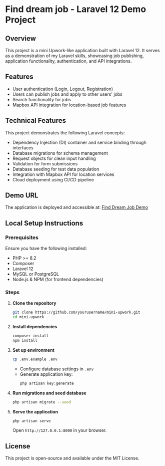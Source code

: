 # Find dream job - Laravel 12 Demo Project

## Overview
This project is a mini Upwork-like application built with Laravel 12. It serves as a demonstration of my Laravel skills, showcasing job publishing, application functionality, authentication, and API integrations.

## Features
- User authentication (Login, Logout, Registration)
- Users can publish jobs and apply to other users' jobs
- Search functionality for jobs
- Mapbox API integration for location-based job features

## Technical Features
This project demonstrates the following Laravel concepts:
- Dependency Injection (DI) container and service binding through interfaces
- Database migrations for schema management
- Request objects for clean input handling
- Validation for form submissions
- Database seeding for test data population
- Integration with Mapbox API for location services
- Cloud deployment using CI/CD pipeline

## Demo URL
The application is deployed and accessible at:
[Find Dream Job Demo](https://find-dream-job-main-75laxz.laravel.cloud/)

## Local Setup Instructions

### Prerequisites
Ensure you have the following installed:
- PHP >= 8.2
- Composer
- Laravel 12
- MySQL or PostgreSQL
- Node.js & NPM (for frontend dependencies)

### Steps
1. **Clone the repository**
   ```sh
   git clone https://github.com/yourusername/mini-upwork.git
   cd mini-upwork
   ```
2. **Install dependencies**
   ```sh
   composer install
   npm install
   ```
3. **Set up environment**
   ```sh
   cp .env.example .env
   ```
    - Configure database settings in `.env`
    - Generate application key:
      ```sh
      php artisan key:generate
      ```
4. **Run migrations and seed database**
   ```sh
   php artisan migrate --seed
   ```
5. **Serve the application**
   ```sh
   php artisan serve
   ```
   Open `http://127.0.0.1:8000` in your browser.

## License
This project is open-source and available under the MIT License.

